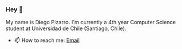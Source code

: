 ### Hey 👋

<!--
**dpizarrow/dpizarrow** is a ✨ _special_ ✨ repository because its `README.md` (this file) appears on your GitHub profile.

Here are some ideas to get you started:

- 🔭 I’m currently working on ...
- 🌱 I’m currently learning ...
- 👯 I’m looking to collaborate on ...
- 🤔 I’m looking for help with ...
- 💬 Ask me about ...
- 📫 How to reach me: ...
- 😄 Pronouns: ...
- ⚡ Fun fact: ...
-->

My name is Diego Pizarro. I'm currently a 4th year Computer Science student at Universidad de Chile (Santiago, Chile).

- 📫 How to reach me: [Email](mailto:diego.pizarro0@gmail.com)
